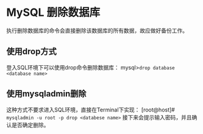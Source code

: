 # MySQL 删除数据库
执行删除数据库的命令会直接删除该数据库的所有数据，故应做好备份工作。

## 使用drop方式
登入SQL环境下可以使用drop命令删除数据库：
mysql>`drop database <database name>`

## 使用mysqladmin删除
这种方式不要求进入SQL环境，直接在Terminal下实现：
[root@host]# `mysqladmin -u root -p drop <databese name>`
接下来会提示输入密码，并且确认是否确定删除。
